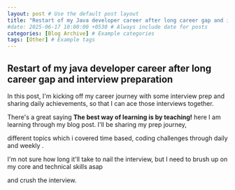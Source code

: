 ```yaml
---
layout: post # Use the default post layout
title: "Restart of my Java developer career after long career gap and interview preparation"
#date: 2025-06-17 10:00:00 +0530 # Always include date for posts
categories: [Blog Archive] # Example categories
tags: [Other] # Example tags
---
```



## Restart of my java developer career after long career gap and interview preparation

In this post, I'm kicking off my career journey with some interview prep and sharing daily achievements, so that I can ace those interviews together.

There's a great saying **The best way of learning is by teaching!** here I am learning through my blog post. I'll be sharing my prep journey,

different topics which i covered time based, coding challenges through daily and weekly .

I'm not sure how long it'll take to nail the interview, but I need to brush up on my core and technical skills asap

and crush the interview.
